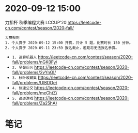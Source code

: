 
# 2020-09-12 15:00

力扣杯 秋季编程大赛 LCCUP'20 https://leetcode-cn.com/contest/season/2020-fall/
```console
大赛规则
1. 个人赛于 2020-09-12 15:00 开赛，共计 5 题，比赛时长 150 分钟。
2. 个人赛于 2020-09-11 23:59 报名截止，逾期将无法报名参赛。
```
- `1. 速算机器人` https://leetcode-cn.com/contest/season/2020-fall/problems/nGK0Fy/
- `2. 早餐组合` https://leetcode-cn.com/contest/season/2020-fall/problems/2vYnGI/
- `3. 秋叶收藏集` https://leetcode-cn.com/contest/season/2020-fall/problems/UlBDOe/
- `4. 快速公交` https://leetcode-cn.com/contest/season/2020-fall/problems/meChtZ/
- `5. 追逐游戏` https://leetcode-cn.com/contest/season/2020-fall/problems/Za25hA/

# 笔记
